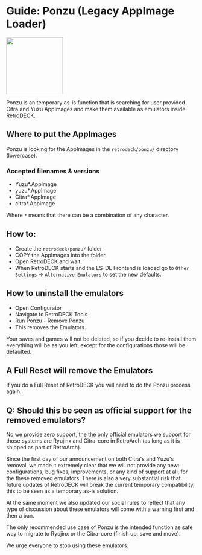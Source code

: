 # Guide: Ponzu (Legacy AppImage Loader)

<img src="../../../wiki_images/logos/ponzu-logo.png" width="150">

Ponzu is an temporary as-is function that is searching for user provided Citra and Yuzu AppImages and make them available as emulators inside RetroDECK.


## Where to put the AppImages

Ponzu is looking for the AppImages in the `retrodeck/ponzu/` directory (lowercase).

### Accepted filenames & versions

- Yuzu*.AppImage
- yuzu*.AppImage
- Citra*.AppImage
- citra*.Appimage

Where `*` means that there can be a combination of any character.

## How to:

- Create the `retrodeck/ponzu/` folder
- COPY the AppImages into the folder.
- Open RetroDECK and wait.
- When RetroDECK starts and the ES-DE Frontend is loaded go to `Other Settings` -> `Alternative Emulators` to set the new defaults.

## How to uninstall the emulators

- Open Configurator
- Navigate to RetroDECK Tools
- Run Ponzu - Remove Ponzu
- This removes the Emulators.

Your saves and games will not be deleted, so if you decide to re-install them everything will be as you left, except for the configurations those will be defaulted.

## A Full Reset will remove the Emulators

If you do a Full Reset of RetroDECK you will need to do the Ponzu process again.


## Q: Should this be seen as official support for the removed emulators?

No we provide zero support, the the only official emulators we support for those systems are Ryujinx and Citra-core in RetroArch (as long as it is shipped as part of RetroArch).

Since the first day of our announcement on both Citra's and Yuzu's removal, we made it extremely clear that we will not provide any new: configurations, bug fixes, improvements, or any kind of support at all, for the these removed emulators. There is also a very substantial risk that future updates of RetroDECK will break the current temporary compatibility, this to be seen as a temporary as-is solution.

At the same moment we also updated our social rules to reflect that any type of discussion about these emulators will come with a warning first and then a ban.

The only recommended use case of Ponzu is the intended function as safe way to migrate to Ryujinx or the Citra-core (finish up, save and move).

We urge everyone to stop using these emulators.
